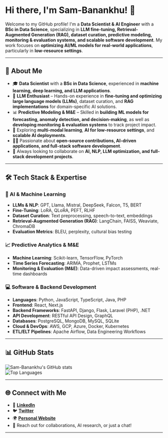 # **Hi there, I'm Sam-Banankhu! 👋**  

Welcome to my GitHub profile! I'm a **Data Scientist & AI Engineer** with a **BSc in Data Science**, specializing in **LLM fine-tuning, Retrieval-Augmented Generation (RAG), dataset curation, predictive modeling, monitoring & evaluation systems, and scalable software development**. My work focuses on **optimizing AI/ML models for real-world applications**, particularly in **low-resource settings**.  

---

## **🚀 About Me**  
- 🎓 **Data Scientist** with a **BSc in Data Science**, experienced in **machine learning, deep learning, and LLM applications**.  
- 🤖 **LLM Enthusiast** – Hands-on experience in **fine-tuning and optimizing large language models (LLMs)**, dataset curation, and **RAG implementations** for domain-specific AI solutions.  
- 📊 **Predictive Modeling & M&E** – Skilled in **building ML models for forecasting, anomaly detection, and decision-making**, as well as **developing monitoring & evaluation systems** to track project impact.  
- 🌱 Exploring **multi-modal learning**, **AI for low-resource settings**, and **scalable AI deployments**.  
- 👨‍💻 Passionate about **open-source contributions, AI-driven applications, and full-stack software development**.  
- 🎯 Always looking to collaborate on **AI, NLP, LLM optimization, and full-stack development projects**.  

---

## **🛠️ Tech Stack & Expertise**  
### **🔬 AI & Machine Learning**  
- **LLMs & NLP**: GPT, Llama, Mistral, DeepSeek, Falcon, T5, BERT  
- **Fine-Tuning**: LoRA, QLoRA, PEFT, RLHF  
- **Dataset Curation**: Text preprocessing, speech-to-text, embeddings  
- **Retrieval-Augmented Generation (RAG)**: LangChain, FAISS, Weaviate, ChromaDB  
- **Evaluation Metrics**: BLEU, perplexity, cultural bias testing  

### **📈 Predictive Analytics & M&E**  
- **Machine Learning**: Scikit-learn, TensorFlow, PyTorch  
- **Time Series Forecasting**: ARIMA, Prophet, LSTMs  
- **Monitoring & Evaluation (M&E)**: Data-driven impact assessments, real-time dashboards  

### **💻 Software & Backend Development**  
- **Languages**: Python, JavaScript, TypeScript, Java, PHP  
- **Frontend**: React, Next.js  
- **Backend Frameworks**: FastAPI, Django, Flask, Laravel (PHP), .NET  
- **API Development**: RESTful API Design, GraphQL  
- **Databases**: PostgreSQL, MongoDB, MySQL, SQLite  
- **Cloud & DevOps**: AWS, GCP, Azure, Docker, Kubernetes  
- **ETL/ELT Pipelines**: Apache Airflow, Data Engineering Workflows  

---

## **📊 GitHub Stats**  

![Sam-Banankhu's GitHub stats](https://github-readme-stats.vercel.app/api?username=Sam-Banankhu&show_icons=true&theme=radical)  
![Top Languages](https://github-readme-stats.vercel.app/api/top-langs/?username=Sam-Banankhu&layout=compact&theme=radical)  

---

## **🌐 Connect with Me**  
- 🔗 **[LinkedIn](https://www.linkedin.com/in/samson-mhango)**  
- 🐦 **[Twitter](https://twitter.com/sambanankhu)**  
- 🌍 **[Personal Website](https://sambanankhu.vercel.app/)**  
- 📧 Reach out for collaborations, AI research, or just a chat!  

---
